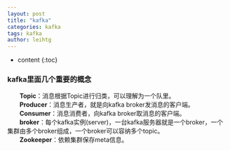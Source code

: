 ```yaml
---
layout: post
title: "kafka"
categories: kafka
tags: kafka
author: leihtg
---
```


* content
{:toc}

###  kafka里面几个重要的概念

　　**Topic**：消息根据Topic进行归类，可以理解为一个队里。  
　　**Producer**：消息生产者，就是向kafka broker发消息的客户端。  
　　**Consumer**：消息消费者，向kafka broker取消息的客户端。  
　　**broker**：每个kafka实例(server)，一台kafka服务器就是一个broker，一个集群由多个broker组成，一个broker可以容纳多个topic。  
　　**Zookeeper**：依赖集群保存meta信息。  
